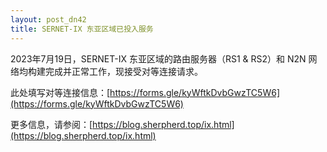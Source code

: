 ```yaml
---
layout: post_dn42
title: SERNET-IX 东亚区域已投入服务
---
```


2023年7月19日，SERNET-IX 东亚区域的路由服务器（RS1 & RS2）和 N2N 网络均构建完成并正常工作，现接受对等连接请求。

此处填写对等连接信息：[https://forms.gle/kyWftkDvbGwzTC5W6](https://forms.gle/kyWftkDvbGwzTC5W6)

更多信息，请参阅：[https://blog.sherpherd.top/ix.html](https://blog.sherpherd.top/ix.html)